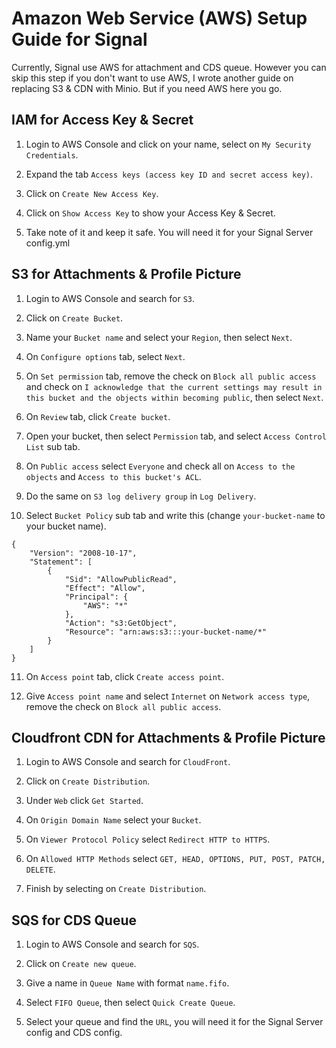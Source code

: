 # Amazon Web Service (AWS) Setup Guide for Signal
Currently, Signal use AWS for attachment and CDS queue. However you can skip this step if you don't want to use AWS, I wrote another guide on replacing S3 & CDN with Minio. But if you need AWS here you go.

## IAM for Access Key & Secret
1. Login to AWS Console and click on your name, select on `My Security Credentials`.

2. Expand the tab `Access keys (access key ID and secret access key)`.

3. Click on `Create New Access Key`.

4. Click on `Show Access Key` to show your Access Key & Secret.

5. Take note of it and keep it safe. You will need it for your Signal Server config.yml

## S3 for Attachments & Profile Picture

1. Login to AWS Console and search for `S3`.

2. Click on `Create Bucket`.

3. Name your `Bucket name` and select your `Region`, then select `Next`.

4. On `Configure options` tab, select `Next`.

5. On `Set permission` tab, remove the check on `Block all public access` and check on `I acknowledge that the current settings may result in this bucket and the objects within becoming public`, then select `Next`.

6. On `Review` tab, click `Create bucket`.

7. Open your bucket, then select `Permission` tab, and select `Access Control List` sub tab.

8. On `Public access` select `Everyone` and check all on `Access to the objects` and `Access to this bucket's ACL`.

9. Do the same on `S3 log delivery group` in `Log Delivery`.

10. Select `Bucket Policy` sub tab and write this (change `your-bucket-name` to your bucket name).

```
{
    "Version": "2008-10-17",
    "Statement": [
        {
            "Sid": "AllowPublicRead",
            "Effect": "Allow",
            "Principal": {
                "AWS": "*"
            },
            "Action": "s3:GetObject",
            "Resource": "arn:aws:s3:::your-bucket-name/*"
        }
    ]
}
```

11. On `Access point` tab, click `Create access point`.

12. Give `Access point name` and select `Internet` on `Network access type`, remove the check on `Block all public access`.



## Cloudfront CDN for Attachments & Profile Picture

1. Login to AWS Console and search for `CloudFront`.

2. Click on `Create Distribution`.

3. Under `Web` click `Get Started`.

4. On `Origin Domain Name` select your `Bucket`.

5. On `Viewer Protocol Policy` select `Redirect HTTP to HTTPS`.

6. On `Allowed HTTP Methods` select `GET, HEAD, OPTIONS, PUT, POST, PATCH, DELETE`.

7. Finish by selecting on `Create Distribution`.

## SQS for CDS Queue

1. Login to AWS Console and search for `SQS`.

2. Click on `Create new queue`.

3. Give a name in `Queue Name` with format `name.fifo`.

4. Select `FIFO Queue`, then select `Quick Create Queue`.

5. Select your queue and find the `URL`, you will need it for the Signal Server config and CDS config.